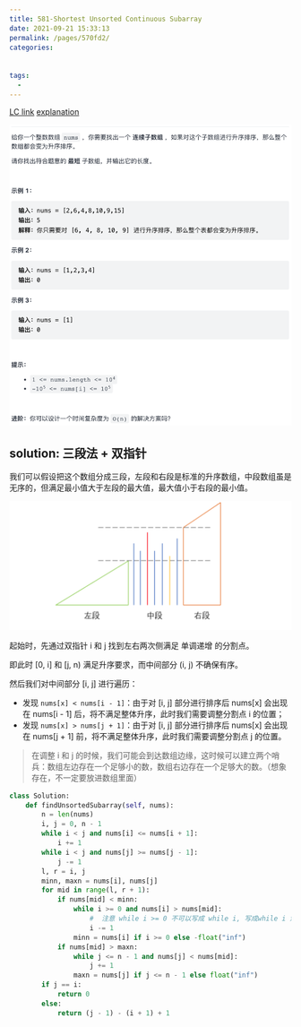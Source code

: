 ```yaml
---
title: 581-Shortest Unsorted Continuous Subarray
date: 2021-09-21 15:33:13
permalink: /pages/570fd2/
categories:
  

tags:
  - 
---
```

[LC link](https://leetcode.com/problems/shortest-unsorted-continuous-subarray/)
[explanation](https://leetcode-cn.com/problems/shortest-unsorted-continuous-subarray/solution/gong-shui-san-xie-yi-ti-shuang-jie-shuan-e1le/)

![](https://raw.githubusercontent.com/emmableu/image/master/581-0.png)

## solution: 三段法 + 双指针
我们可以假设把这个数组分成三段，左段和右段是标准的升序数组，中段数组虽是无序的，但满足最小值大于左段的最大值，最大值小于右段的最小值。

![](https://raw.githubusercontent.com/emmableu/image/master/581-1.png)

起始时，先通过双指针 i 和 j 找到左右两次侧满足 单调递增 的分割点。

即此时 [0, i] 和 [j, n) 满足升序要求，而中间部分 (i, j) 不确保有序。

然后我们对中间部分 [i, j] 进行遍历：
- 发现 `nums[x] < nums[i - 1]`：由于对 [i, j] 部分进行排序后 nums[x] 会出现在 nums[i - 1] 后，将不满足整体升序，此时我们需要调整分割点 i 的位置；
- 发现 `nums[x] > nums[j + 1]`：由于对 [i, j] 部分进行排序后 nums[x] 会出现在 nums[j + 1] 前，将不满足整体升序，此时我们需要调整分割点 j 的位置。

> 在调整 i 和 j 的时候，我们可能会到达数组边缘，这时候可以建立两个哨兵：数组左边存在一个足够小的数，数组右边存在一个足够大的数。（想象存在，不一定要放进数组里面）

```python
class Solution:
    def findUnsortedSubarray(self, nums):
        n = len(nums)
        i, j = 0, n - 1
        while i < j and nums[i] <= nums[i + 1]: 
            i += 1
        while i < j and nums[j] >= nums[j - 1]:
            j -= 1
        l, r = i, j
        minn, maxn = nums[i], nums[j]
        for mid in range(l, r + 1):
            if nums[mid] < minn:
                while i >= 0 and nums[i] > nums[mid]: 
                    #  注意 while i >= 0 不可以写成 while i, 写成while i 忽略了=0
                    i -= 1
                minn = nums[i] if i >= 0 else -float("inf")
            if nums[mid] > maxn:
                while j <= n - 1 and nums[j] < nums[mid]:
                    j += 1
                maxn = nums[j] if j <= n - 1 else float("inf")
        if j == i:
            return 0
        else:
            return (j - 1) - (i + 1) + 1
```
